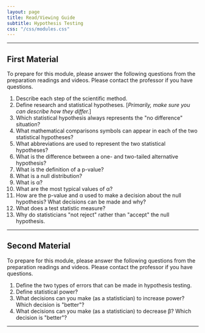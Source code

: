 ```yaml
---
layout: page
title: Read/Viewing Guide
subtitle: Hypothesis Testing
css: "/css/modules.css"
---
```


----

## First Material

<div class="alert alert-warning">
To prepare for this module, please answer the following questions from the preparation readings and videos. Please contact the professor if you have questions.
</div>

1. Describe each step of the scientific method.
1. Define research and statistical hypotheses. [*Primarily, make sure you can describe how they differ.*]
1. Which statistical hypothesis always represents the "no difference" situation?
1. What mathematical comparisons symbols can appear in each of the two statistical hypotheses?
1. What abbreviations are used to represent the two statistical hypotheses?
1. What is the difference between a one- and two-tailed alternative hypothesis?
1. What is the definition of a p-value?
1. What is a null distribution?
1. What is &alpha;?
1. What are the most typical values of &alpha;?
1. How are the p-value and &alpha; used to make a decision about the null hypothesis? What decisions can be made and why?
1. What does a test statistic measure?
1. Why do statisticians "not reject" rather than "accept" the null hypothesis.

----

## Second Material

<div class="alert alert-warning">
To prepare for this module, please answer the following questions from the preparation readings and videos. Please contact the professor if you have questions.
</div>

1. Define the two types of errors that can be made in hypothesis testing.
1. Define statistical power?
1. What decisions can you make (as a statistician) to increase power? Which decision is "better"?
1. What decisions can you make (as a statistician) to decrease &beta;? Which decision is "better"?

----

